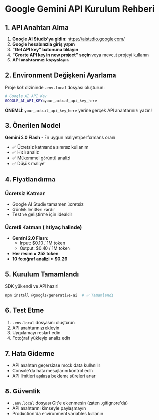 # Google Gemini API Kurulum Rehberi

## 1. API Anahtarı Alma

1. **Google AI Studio'ya gidin:** https://aistudio.google.com/
2. **Google hesabınızla giriş yapın**
3. **"Get API key" butonuna tıklayın**
4. **"Create API key in new project" seçin** veya mevcut projeyi kullanın
5. **API anahtarınızı kopyalayın**

## 2. Environment Değişkeni Ayarlama

Proje kök dizininde `.env.local` dosyası oluşturun:

```bash
# Google AI API Key
GOOGLE_AI_API_KEY=your_actual_api_key_here
```

**ÖNEMLİ:** `your_actual_api_key_here` yerine gerçek API anahtarınızı yazın!

## 3. Önerilen Model

**Gemini 2.0 Flash** - En uygun maliyet/performans oranı

- ✅ Ücretsiz katmanda sınırsız kullanım
- ✅ Hızlı analiz
- ✅ Mükemmel görüntü analizi
- ✅ Düşük maliyet

## 4. Fiyatlandırma

### Ücretsiz Katman

- Google AI Studio tamamen ücretsiz
- Günlük limitleri vardır
- Test ve geliştirme için idealdir

### Ücretli Katman (ihtiyaç halinde)

- **Gemini 2.0 Flash:**
  - Input: $0.10 / 1M token
  - Output: $0.40 / 1M token
- **Her resim = 258 token**
- **10 fotoğraf analizi ≈ $0.26**

## 5. Kurulum Tamamlandı

SDK yüklendi ve API hazır!

```bash
npm install @google/generative-ai  # ✅ Tamamlandı
```

## 6. Test Etme

1. `.env.local` dosyasını oluşturun
2. API anahtarınızı ekleyin
3. Uygulamayı restart edin
4. Fotoğraf yükleyip analiz edin

## 7. Hata Giderme

- API anahtarı geçersizse mock data kullanılır
- Console'da hata mesajlarını kontrol edin
- API limitleri aşılırsa bekleme süreleri artar

## 8. Güvenlik

- `.env.local` dosyası Git'e eklenmesin (zaten .gitignore'da)
- API anahtarını kimseyle paylaşmayın
- Production'da environment variables kullanın
